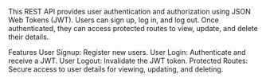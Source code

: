 This REST API provides user authentication and authorization using JSON Web Tokens (JWT). Users can sign up, log in, and log out. Once authenticated, they can access protected routes to view, update, and delete their details.

Features
User Signup: Register new users.
User Login: Authenticate and receive a JWT.
User Logout: Invalidate the JWT token.
Protected Routes: Secure access to user details for viewing, updating, and deleting.
